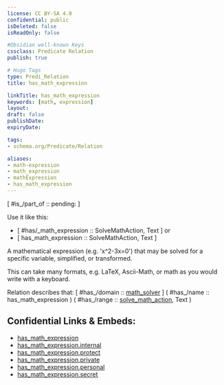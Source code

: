 ```yaml
---
license: CC BY-SA 4.0
confidential: public
isDeleted: false
isReadOnly: false

#Obsidian well-known Keys
cssclass: Predicate Relation
publish: true

# Hugo Tags
type: Predi_Relation
title: has_math_expression

linkTitle: has_math_expression
keywords: [math, expression]
layout: 
draft: false
publishDate:
expiryDate: 

tags:
- schema.org/Predicate/Relation

aliases:
- math-expression
- math_expression
- mathExpression
- has_math_expression
---
```


[ #is_/part_of :: pending: ]

Use it like this: 
- [ #has/_math_expression :: SolveMathAction, Text ] or 
- [ has_math_expression :: SolveMathAction, Text ] 

A mathematical expression (e.g. 'x^2-3x=0') that may be solved for a specific variable,
simplified, or transformed.

This can take many formats, e.g. LaTeX, Ascii-Math, or math as you would write with a keyboard.

Relation describes that: 
[ #has_/domain  :: [math_solver](schema.org/Type/is_a_/creative_work/math_solver.md) ]
( #has_/name :: has_math_expression )
( #has_/range :: [solve_math_action](schema.org/Type/is_a_/action/solve_math_action.md), Text )



## Confidential Links & Embeds: 
- [has_math_expression](../../../../../_public/schema.org/Predicate/Relations/has/has_math_expression.md) 
- [has_math_expression.internal](../../../../../_internal/schema.org/Predicate/Relations/has/has_math_expression.internal.md) 
- [has_math_expression.protect](../../../../../_protect/schema.org/Predicate/Relations/has/has_math_expression.protect.md) 
- [has_math_expression.private](../../../../../_private/schema.org/Predicate/Relations/has/has_math_expression.private.md) 
- [has_math_expression.personal](../../../../../_personal/schema.org/Predicate/Relations/has/has_math_expression.personal.md) 
- [has_math_expression.secret](../../../../../_secret/schema.org/Predicate/Relations/has/has_math_expression.secret.md) 
